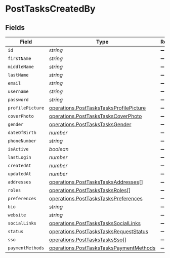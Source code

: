# PostTasksCreatedBy


## Fields

| Field                                                                                              | Type                                                                                               | Required                                                                                           | Description                                                                                        |
| -------------------------------------------------------------------------------------------------- | -------------------------------------------------------------------------------------------------- | -------------------------------------------------------------------------------------------------- | -------------------------------------------------------------------------------------------------- |
| `id`                                                                                               | *string*                                                                                           | :heavy_minus_sign:                                                                                 | N/A                                                                                                |
| `firstName`                                                                                        | *string*                                                                                           | :heavy_minus_sign:                                                                                 | N/A                                                                                                |
| `middleName`                                                                                       | *string*                                                                                           | :heavy_minus_sign:                                                                                 | N/A                                                                                                |
| `lastName`                                                                                         | *string*                                                                                           | :heavy_minus_sign:                                                                                 | N/A                                                                                                |
| `email`                                                                                            | *string*                                                                                           | :heavy_minus_sign:                                                                                 | N/A                                                                                                |
| `username`                                                                                         | *string*                                                                                           | :heavy_minus_sign:                                                                                 | N/A                                                                                                |
| `password`                                                                                         | *string*                                                                                           | :heavy_minus_sign:                                                                                 | N/A                                                                                                |
| `profilePicture`                                                                                   | [operations.PostTasksTasksProfilePicture](../../models/operations/posttaskstasksprofilepicture.md) | :heavy_minus_sign:                                                                                 | N/A                                                                                                |
| `coverPhoto`                                                                                       | [operations.PostTasksTasksCoverPhoto](../../models/operations/posttaskstaskscoverphoto.md)         | :heavy_minus_sign:                                                                                 | N/A                                                                                                |
| `gender`                                                                                           | [operations.PostTasksTasksGender](../../models/operations/posttaskstasksgender.md)                 | :heavy_minus_sign:                                                                                 | N/A                                                                                                |
| `dateOfBirth`                                                                                      | *number*                                                                                           | :heavy_minus_sign:                                                                                 | N/A                                                                                                |
| `phoneNumber`                                                                                      | *string*                                                                                           | :heavy_minus_sign:                                                                                 | N/A                                                                                                |
| `isActive`                                                                                         | *boolean*                                                                                          | :heavy_minus_sign:                                                                                 | N/A                                                                                                |
| `lastLogin`                                                                                        | *number*                                                                                           | :heavy_minus_sign:                                                                                 | N/A                                                                                                |
| `createdAt`                                                                                        | *number*                                                                                           | :heavy_minus_sign:                                                                                 | N/A                                                                                                |
| `updatedAt`                                                                                        | *number*                                                                                           | :heavy_minus_sign:                                                                                 | N/A                                                                                                |
| `addresses`                                                                                        | [operations.PostTasksTasksAddresses](../../models/operations/posttaskstasksaddresses.md)[]         | :heavy_minus_sign:                                                                                 | N/A                                                                                                |
| `roles`                                                                                            | [operations.PostTasksTasksRoles](../../models/operations/posttaskstasksroles.md)[]                 | :heavy_minus_sign:                                                                                 | N/A                                                                                                |
| `preferences`                                                                                      | [operations.PostTasksTasksPreferences](../../models/operations/posttaskstaskspreferences.md)       | :heavy_minus_sign:                                                                                 | N/A                                                                                                |
| `bio`                                                                                              | *string*                                                                                           | :heavy_minus_sign:                                                                                 | N/A                                                                                                |
| `website`                                                                                          | *string*                                                                                           | :heavy_minus_sign:                                                                                 | N/A                                                                                                |
| `socialLinks`                                                                                      | [operations.PostTasksTasksSocialLinks](../../models/operations/posttaskstaskssociallinks.md)       | :heavy_minus_sign:                                                                                 | N/A                                                                                                |
| `status`                                                                                           | [operations.PostTasksTasksRequestStatus](../../models/operations/posttaskstasksrequeststatus.md)   | :heavy_minus_sign:                                                                                 | N/A                                                                                                |
| `sso`                                                                                              | [operations.PostTasksTasksSso](../../models/operations/posttaskstaskssso.md)[]                     | :heavy_minus_sign:                                                                                 | N/A                                                                                                |
| `paymentMethods`                                                                                   | [operations.PostTasksTasksPaymentMethods](../../models/operations/posttaskstaskspaymentmethods.md) | :heavy_minus_sign:                                                                                 | N/A                                                                                                |
